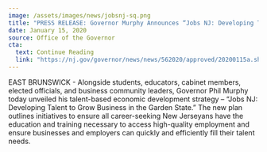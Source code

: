 ```yaml
---
image: /assets/images/news/jobsnj-sq.png
title: "PRESS RELEASE: Governor Murphy Announces “Jobs NJ: Developing Talent to Grow Business in the Garden State”"
date: January 15, 2020
source: Office of the Governor
cta:
  text: Continue Reading
  link: "https://nj.gov/governor/news/news/562020/approved/20200115a.shtml"
---
```


EAST BRUNSWICK - Alongside students, educators, cabinet members, elected officials, and business community leaders, Governor Phil Murphy today unveiled his talent-based economic development strategy – “Jobs NJ: Developing Talent to Grow Business in the Garden State.” The new plan outlines initiatives to ensure all career-seeking New Jerseyans have the education and training necessary to access high-quality employment and ensure businesses and employers can quickly and efficiently fill their talent needs.
